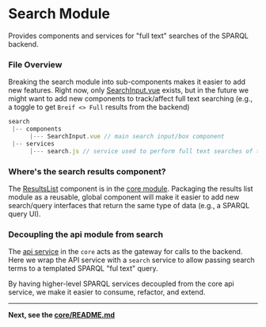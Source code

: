 # Search Module

Provides components and services for "full text" searches of the SPARQL backend. 

### File Overview

Breaking the search module into sub-components makes it easier to add new features. Right now, only [SearchInput.vue](components/SearchInput.vue) exists, but in the future we might want to add new components to track/affect full text searching (e.g., a toggle to get `Breif <> Full` results from the backend)  

```javascript
search
 |-- components  
	  |--- SearchInput.vue // main search input/box component
 |-- services
      |--- search.js // service used to perform full text searches of the SPARQL backend
```

### Where's the search results component?

The [ResultsList](/src/core/components/ResultsList.vue) component is in the [core module](../core/README.md). Packaging the results list module as a reusable, global component will make it easier to add new search/query interfaces that return the same type of data (e.g., a SPARQL query UI).

### Decoupling the api module from search

The [api service](/src/core/services/api.js) in the `core` acts as the gateway for calls to the backend. Here we wrap the API service with a `search` service to allow passing search terms to a templated SPARQL "ful text" query.

By having higher-level SPARQL services decoupled from the core api service, we make it easier to consume, refactor, and extend.

---

**Next, see the [core/README.md](../core/README.md)**